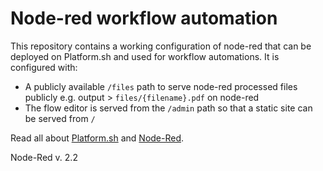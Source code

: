 # Node-red workflow automation

This repository contains a working configuration of node-red that can be deployed on Platform.sh and used for workflow 
automations. It is configured with:
- A publicly available `/files` path to serve node-red processed files publicly e.g. output > `files/{filename}.pdf` on node-red
- The flow editor is served from the `/admin` path so that a static site can be served from `/`

Read all about [Platform.sh](https://docs.platform.sh/) and [Node-Red](https://nodered.org/docs/).

Node-Red v. 2.2
